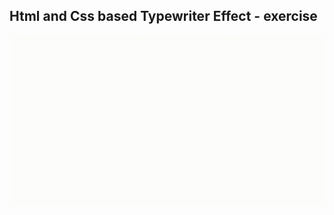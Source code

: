 Html and Css based Typewriter Effect - exercise
---

![TypewriterEffectCss](https://github.com/r4nd3l/TypewriterEffectCss/blob/master/img/sample.gif)
